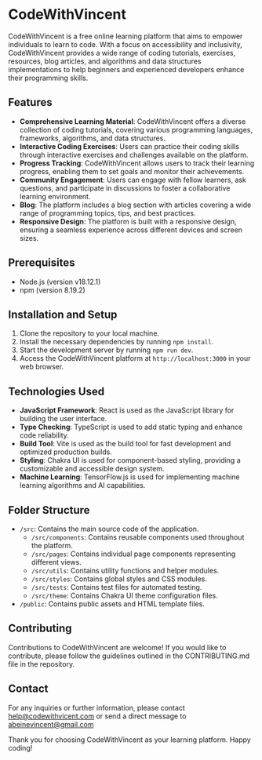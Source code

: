 # CodeWithVincent

CodeWithVincent is a free online learning platform that aims to empower individuals to learn to code. With a focus on accessibility and inclusivity, CodeWithVincent provides a wide range of coding tutorials, exercises, resources, blog articles, and algorithms and data structures implementations to help beginners and experienced developers enhance their programming skills.

## Features

- **Comprehensive Learning Material**: CodeWithVincent offers a diverse collection of coding tutorials, covering various programming languages, frameworks, algorithms, and data structures.
- **Interactive Coding Exercises**: Users can practice their coding skills through interactive exercises and challenges available on the platform.
- **Progress Tracking**: CodeWithVincent allows users to track their learning progress, enabling them to set goals and monitor their achievements.
- **Community Engagement**: Users can engage with fellow learners, ask questions, and participate in discussions to foster a collaborative learning environment.
- **Blog**: The platform includes a blog section with articles covering a wide range of programming topics, tips, and best practices.
- **Responsive Design**: The platform is built with a responsive design, ensuring a seamless experience across different devices and screen sizes.

## Prerequisites

- Node.js (version v18.12.1)
- npm (version 8.19.2)

## Installation and Setup

1. Clone the repository to your local machine.
2. Install the necessary dependencies by running `npm install`.
3. Start the development server by running `npm run dev`.
4. Access the CodeWithVincent platform at `http://localhost:3000` in your web browser.

## Technologies Used

- **JavaScript Framework**: React is used as the JavaScript library for building the user interface.
- **Type Checking**: TypeScript is used to add static typing and enhance code reliability.
- **Build Tool**: Vite is used as the build tool for fast development and optimized production builds.
- **Styling**: Chakra UI is used for component-based styling, providing a customizable and accessible design system.
- **Machine Learning**: TensorFlow.js is used for implementing machine learning algorithms and AI capabilities.

## Folder Structure

- `/src`: Contains the main source code of the application.
  - `/src/components`: Contains reusable components used throughout the platform.
  - `/src/pages`: Contains individual page components representing different views.
  - `/src/utils`: Contains utility functions and helper modules.
  - `/src/styles`: Contains global styles and CSS modules.
  - `/src/tests`: Contains test files for automated testing.
  - `/src/theme`: Contains Chakra UI theme configuration files.
- `/public`: Contains public assets and HTML template files.

## Contributing

Contributions to CodeWithVincent are welcome! If you would like to contribute, please follow the guidelines outlined in the CONTRIBUTING.md file in the repository.

## Contact

For any inquiries or further information, please contact help@codewithvicent.com or send a direct message to abeinevincent@gmail.com

Thank you for choosing CodeWithVincent as your learning platform. Happy coding!
